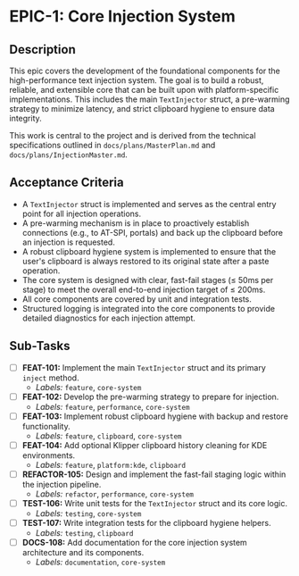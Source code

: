 # EPIC-1: Core Injection System

## Description

This epic covers the development of the foundational components for the high-performance text injection system. The goal is to build a robust, reliable, and extensible core that can be built upon with platform-specific implementations. This includes the main `TextInjector` struct, a pre-warming strategy to minimize latency, and strict clipboard hygiene to ensure data integrity.

This work is central to the project and is derived from the technical specifications outlined in `docs/plans/MasterPlan.md` and `docs/plans/InjectionMaster.md`.

## Acceptance Criteria

- A `TextInjector` struct is implemented and serves as the central entry point for all injection operations.
- A pre-warming mechanism is in place to proactively establish connections (e.g., to AT-SPI, portals) and back up the clipboard before an injection is requested.
- A robust clipboard hygiene system is implemented to ensure that the user's clipboard is always restored to its original state after a paste operation.
- The core system is designed with clear, fast-fail stages (≤ 50ms per stage) to meet the overall end-to-end injection target of ≤ 200ms.
- All core components are covered by unit and integration tests.
- Structured logging is integrated into the core components to provide detailed diagnostics for each injection attempt.

## Sub-Tasks

- [ ] **FEAT-101:** Implement the main `TextInjector` struct and its primary `inject` method.
  - *Labels:* `feature`, `core-system`
- [ ] **FEAT-102:** Develop the pre-warming strategy to prepare for injection.
  - *Labels:* `feature`, `performance`, `core-system`
- [ ] **FEAT-103:** Implement robust clipboard hygiene with backup and restore functionality.
  - *Labels:* `feature`, `clipboard`, `core-system`
- [ ] **FEAT-104:** Add optional Klipper clipboard history cleaning for KDE environments.
  - *Labels:* `feature`, `platform:kde`, `clipboard`
- [ ] **REFACTOR-105:** Design and implement the fast-fail staging logic within the injection pipeline.
  - *Labels:* `refactor`, `performance`, `core-system`
- [ ] **TEST-106:** Write unit tests for the `TextInjector` struct and its core logic.
  - *Labels:* `testing`, `core-system`
- [ ] **TEST-107:** Write integration tests for the clipboard hygiene helpers.
  - *Labels:* `testing`, `clipboard`
- [ ] **DOCS-108:** Add documentation for the core injection system architecture and its components.
  - *Labels:* `documentation`, `core-system`